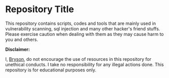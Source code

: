 # Repository Title

<p>This repository contains scripts, codes and tools that are mainly used in vulnerability scanning, sql injection and many other hacker's friend stuffs. Please exercise caution when dealing with them as they may cause harm to you and others.</p>

**Disclaimer:**  <p> I, <a href="https://www.github.com/nyaliti">Bryson</a>, do not encourage the use of resources in this repository for unethical conducts. I take no responsibility for any illegal actions done. This repository is for educational purposes only.</p>

